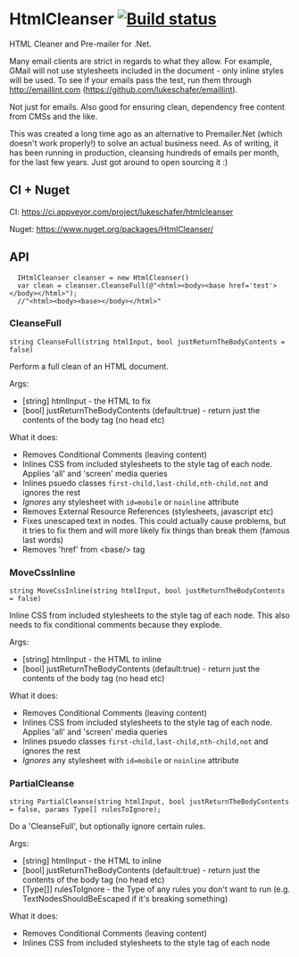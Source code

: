 HtmlCleanser [![Build status](https://ci.appveyor.com/api/projects/status/44eou144a3q6hj2b?svg=true)](https://ci.appveyor.com/project/lukeschafer/htmlcleanser)
============

HTML Cleaner and Pre-mailer for .Net.

Many email clients are strict in regards to what they allow. For example, GMail will not use stylesheets included in the document - only inline styles will be used. To see if your emails pass the test, run them through http://emaillint.com (https://github.com/lukeschafer/emaillint).

Not just for emails. Also good for ensuring clean, dependency free content from CMSs and the like.

This was created a long time ago as an alternative to Premailer.Net (which doesn't work properly!) to solve an actual business need. As of writing, it has been running in production, cleansing hundreds of emails per month, for the last few years. Just got around to open sourcing it :)

## CI + Nuget

CI: https://ci.appveyor.com/project/lukeschafer/htmlcleanser 

Nuget: https://www.nuget.org/packages/HtmlCleanser/

## API

```
  IHtmlCleanser cleanser = new HtmlCleanser()
  var clean = cleanser.CleanseFull(@"<html><body><base href='test'></body></html>");
  //"<html><body><base></body></html>"
```

### CleanseFull

```string CleanseFull(string htmlInput, bool justReturnTheBodyContents = false)```

Perform a full clean of an HTML document.

Args:
* [string] htmlInput - the HTML to fix
* [bool] justReturnTheBodyContents (default:true) - return just the contents of the body tag (no head etc)

What it does: 
* Removes Conditional Comments (leaving content)
* Inlines CSS from included stylesheets to the style tag of each node. Applies 'all' and 'screen' media queries
* Inlines psuedo classes `first-child,last-child,nth-child,not` and ignores the rest
* *Ignores* any stylesheet with `id=mobile` or `noinline` attribute
* Removes External Resource References (stylesheets, javascript etc)
* Fixes unescaped text in nodes. This could actually cause problems, but it tries to fix them and will more likely fix things than break them (famous last words)
* Removes 'href' from \<base/\> tag

### MoveCssInline

```string MoveCssInline(string htmlInput, bool justReturnTheBodyContents = false)```

Inline CSS from included stylesheets to the style tag of each node. This also needs to fix conditional comments because they explode.

Args:
* [string] htmlInput - the HTML to inline
* [bool] justReturnTheBodyContents (default:true) - return just the contents of the body tag (no head etc)

What it does: 
* Removes Conditional Comments (leaving content)
* Inlines CSS from included stylesheets to the style tag of each node. Applies 'all' and 'screen' media queries
* Inlines psuedo classes `first-child,last-child,nth-child,not` and ignores the rest
* *Ignores* any stylesheet with `id=mobile` or `noinline` attribute

### PartialCleanse

```string PartialCleanse(string htmlInput, bool justReturnTheBodyContents = false, params Type[] rulesToIgnore);```

Do a 'CleanseFull', but optionally ignore certain rules.

Args:
* [string] htmlInput - the HTML to inline
* [bool] justReturnTheBodyContents (default:true) - return just the contents of the body tag (no head etc)
* [Type[]] rulesToIgnore - the Type of any rules you don't want to run (e.g. TextNodesShouldBeEscaped if it's breaking something)

What it does: 
* Removes Conditional Comments (leaving content)
* Inlines CSS from included stylesheets to the style tag of each node
